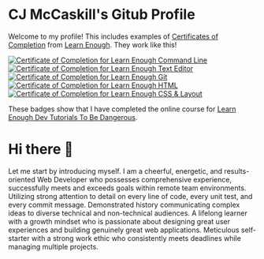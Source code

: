# CJ McCaskill's Gitub Profile

Welcome to my profile! This includes examples of [Certificates of Completion](https://www.learnenough.com/certificates/cjmccaskill) from [Learn Enough](https://www.learnenough.com/). They work like this!

<a href="https://www.learnenough.com/certificates/cjmccaskill"><img src="https://www.learnenough.com/certificates/cjmccaskill/command-line-tutorial.svg" alt="Certificate of Completion for Learn Enough Command Line"></a><a href="https://www.learnenough.com/certificates/cjmccaskill"><img src="https://www.learnenough.com/certificates/cjmccaskill/text-editor-tutorial.svg" alt="Certificate of Completion for Learn Enough Text Editor"></a><a href="https://www.learnenough.com/certificates/cjmccaskill"><img src="https://www.learnenough.com/certificates/cjmccaskill/git-tutorial.svg" alt="Certificate of Completion for Learn Enough Git"></a><a href="https://www.learnenough.com/certificates/cjmccaskill"><img src="https://www.learnenough.com/certificates/cjmccaskill/html-tutorial.svg" alt="Certificate of Completion for Learn Enough HTML"></a><a href="https://www.learnenough.com/certificates/cjmccaskill"><img src="https://www.learnenough.com/certificates/cjmccaskill/css-and-layout-tutorial.svg" alt="Certificate of Completion for Learn Enough CSS &amp; Layout"></a>

These badges show that I have completed the online course for [Learn Enough Dev Tutorials To Be Dangerous](https://www.learnenough.com/).

# Hi there 👋

Let me start by introducing myself. I am a cheerful, energetic, and results-oriented Web Developer who possesses comprehensive experience, successfully meets and exceeds goals within remote team environments. Utilizing strong attention to detail on every line of code, every unit test, and every commit message. Demonstrated history communicating complex ideas to diverse technical and non-technical audiences. A lifelong learner with a growth mindset who is passionate about designing great user experiences and building genuinely great web applications. Meticulous self-starter with a strong work ethic who consistently meets deadlines while managing multiple projects.

<!--
**cjmccaskill/cjmccaskill** is a ✨ _special_ ✨ repository because its `README.md` (this file) appears on your GitHub profile.

Here are some ideas to get you started:

- 🔭 I’m currently working on ...
- 🌱 I’m currently learning ...
- 👯 I’m looking to collaborate on ...
- 🤔 I’m looking for help with ...
- 💬 Ask me about ...
- 📫 How to reach me: ...
- 😄 Pronouns: ...
- ⚡ Fun fact: ...
-->

